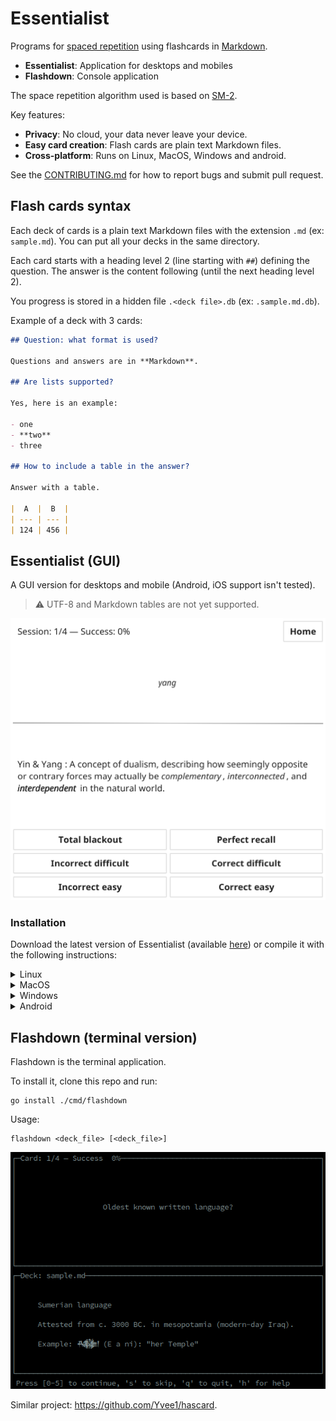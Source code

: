 # Essentialist

Programs for [spaced repetition][1] using flashcards in [Markdown][2].

- **Essentialist**: Application for desktops and mobiles
- **Flashdown**: Console application

The space repetition algorithm used is based on [SM-2][3].

Key features:

- **Privacy**: No cloud, your data never leave your device.
- **Easy card creation**: Flash cards are plain text Markdown files.
- **Cross-platform**: Runs on Linux, MacOS, Windows and android.

[1]: https://en.wikipedia.org/wiki/Spaced_repetition
[2]: https://en.wikipedia.org/wiki/Markdown
[3]: https://en.wikipedia.org/wiki/SuperMemo#Description_of_SM-2_algorithm

See the [CONTRIBUTING.md](/.github/CONTRIBUTING.md) for how to report bugs and
submit pull request.

## Flash cards syntax

Each deck of cards is a plain text Markdown files with the extension `.md` (ex:
`sample.md`). You can put all your decks in the same directory.

Each card starts with a heading level 2 (line starting with `##`) defining the
question. The answer is the content following (until the next heading level 2).

You progress is stored in a hidden file `.<deck file>.db` (ex: `.sample.md.db`).

Example of a deck with 3 cards:

```markdown
## Question: what format is used?

Questions and answers are in **Markdown**.

## Are lists supported?

Yes, here is an example:

- one
- **two**
- three

## How to include a table in the answer?

Answer with a table.

|  A  |  B  |
| --- | --- |
| 124 | 456 |
```

## Essentialist (GUI)

A GUI version for desktops and mobile (Android, iOS support isn't tested).

> :warning: UTF-8 and Markdown tables are not yet supported.

![Screenshot](docs/essentialist-screenshot.png)

### Installation

Download the latest version of Essentialist (available
[here](https://github.com/lugu/flashdown/releases)) or compile it with the
following instructions:

<details><summary>Linux</summary>
<p>

```shell
go install ./cmd/essentialist
```

</p>
</details>

<details><summary>MacOS</summary>
<p>

```shell
CGO_ENABLED=1 go build ./cmd/essentialist
./essentialist
```

</p>
</details>

<details><summary>Windows</summary>
<p>

```shell
go build -x -o essentialist.exe ./cmd/essentialist
```

</p>
</details>

<details><summary>Android</summary>
<p>

1. Install the Android NDK from <https://developer.android.com/ndk/downloads>.
   Set the `ANDROID_NDK_HOME` variable to the directory where the NDK is located.

1. Build the Android APK with:

  ```shell
  cd cmd/essentialist
  fyne package -os android
  ```

1. Plug your phone over USB and install the APK with:

  ```shell
  adb install Essentialist.apk
  ```

Use the local storage (of your Android device) to import flash cards. For
example, you can put them in an SD card and import them from the Essentialist
application.

</p>
</details>

## Flashdown (terminal version)

Flashdown is the terminal application.

To install it, clone this repo and run:

```shell
go install ./cmd/flashdown
```

Usage:

```shell
flashdown <deck_file> [<deck_file>]
```

![Screenshot](docs/flashdown-screenshot.png)

Similar project: <https://github.com/Yvee1/hascard>.
